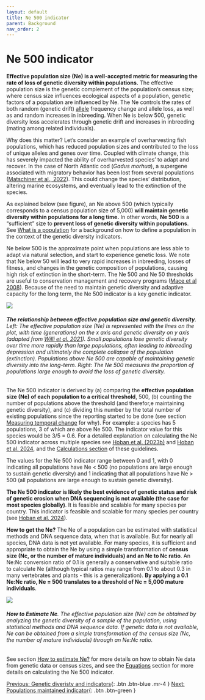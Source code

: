 ```yaml
---
layout: default
title: Ne 500 indicator
parent: Background
nav_order: 2
---
```


# Ne 500 indicator

**Effective population size (Ne) is a well-accepted metric for measuring the rate of loss of genetic diversity within populations.** The effective population size is the genetic complement of the population’s census size; where census size influences ecological aspects of a population, genetic factors of a population are influenced by Ne. The Ne controls the rates of both random (genetic drift)  [allele](https://ccgenetics.github.io/guidelines-genetic-diversity-indicators/docs/7_Glossary/Glossary.html#allele) frequency change and allele loss, as well as and random increases in inbreeding. When Ne is below 500, genetic diversity loss accelerates through genetic drift and increases in inbreeding (mating among related individuals).

Why does this matter? Let’s consider an example of overharvesting fish populations, which has reduced population sizes and contributed to the loss of unique alleles and genes over time. Coupled with climate change, this has severely impacted the ability of overharvested species’ to adapt and recover. In the case of North Atlantic cod (*Gadus morhua*), a supergene associated with migratory behavior has been lost from several populations ([Matschiner et al., 2022](https://doi.org/10.1038/s41559-022-01661-x)). This could change the species’ distribution, altering marine ecosystems, and eventually lead to the extinction of the species. 

As explained below (see figure), an Ne above 500 (which typically corresponds to a census population size of 5,000) **will maintain genetic diversity within populations for a long time.** In other words, **Ne 500** is a “sufficient” size to **prevent loss of genetic diversity within populations**. See [What is a population](https://ccgenetics.github.io/guidelines-genetic-diversity-indicators/docs/2_Theoretical_background/What-is-a-population.html#what-is-a-population) for a background on how to define a population in the context of the genetic diversity indicators. 

Ne below 500 is the approximate point when populations are less able to adapt via natural selection, and start to experience genetic loss. We note that Ne below 50 will lead to very rapid increases in inbreeding, losses of fitness, and changes in the genetic composition of populations, causing high risk of extinction in the short-term. The Ne 500 and Ne 50 thresholds are useful to conservation management and recovery programs ([Mace et al 2008](https://doi.org/10.1111/j.1523-1739.2008.01044.x)). Because of the need to maintain genetic diversity and adaptive capacity for the long term, the Ne 500 indicator is a key genetic indicator.

![](Ne500_Fig1.png)
###### **The relationship between effective population size and genetic diversity**. Left: The effective population size (Ne) is represented with the lines on the plot, with time (generations) on the x axis and genetic diversity on y axis (adapted from [Willi et al. 2021](https://doi.org/10.1073/pnas.2105076119)). Small populations lose genetic diversity over time more rapidly than large populations, often leading to inbreeding depression and ultimately the complete collapse of the population (extinction). Populations above Ne 500 are capable of maintaining genetic diversity into the long-term. Right: The Ne 500 measures the proportion of populations large enough to avoid the loss of genetic diversity.

The Ne 500 indicator is derived by (a) comparing the **effective population size (Ne) of each population to a critical threshold**, 500, (b) counting the number of populations above the threshold (and therefor,e maintaining genetic diversity), and (c) dividing this number by the total number of existing populations since the reporting started to be done (see section [Measuring temporal change](8https://ccgenetics.github.io/guidelines-genetic-diversity-indicators/docs/6_Calculations_and_reporting/Temporal_change.html#measuring-temporal-change) for why). For example: a species has 5 populations, 3 of which are above Ne 500. The indicator value for this species would be 3/5 = 0.6. For a detailed explanation on calculating the Ne 500 indicator across multiple species see [Hoban et al. (2023b)](https://doi.org/10.1111/conl.12953) and [Hoban et al. 2024](https://academic.oup.com/bioscience/advance-article/doi/10.1093/biosci/biae006/7625302?login=false), and the [Calculations section](https://ccgenetics.github.io/guidelines-genetic-diversity-indicators/docs/6_Calculations_and_reporting/Calculations_and_reporting.html#calculations-and-reporting) of these guidelines.

The values for the Ne 500 indicator range between 0 and 1, with 0 indicating all populations have Ne < 500 (no populations are large enough to sustain genetic diversity) and 1 indicating that all populations have Ne > 500 (all populations are large enough to sustain genetic diversity).

**The Ne 500 indicator is likely the best evidence of genetic status and risk of genetic erosion when DNA sequencing is not available (the case for most species globally)**. It is feasible and scalable for many species per country. This indicator is feasible and scalable for many species per country (see [Hoban et al. 2024](https://academic.oup.com/bioscience/advance-article/doi/10.1093/biosci/biae006/7625302?login=false)). 

**How to get the Ne?** The Ne of a population can be estimated with statistical methods and DNA sequence data, when that is available. But for nearly all species, DNA data is not yet available. For many species, it is sufficient and appropriate to obtain the Ne by using a simple transformation of **census size (Nc, or the number of mature individuals) and an Ne to Nc ratio**. An Ne:Nc conversion ratio of 0.1 is generally a conservative and suitable ratio to calculate Ne (although typical ratios may range from 0.1 to about 0.3 in many vertebrates and plants - this is a generalization). **By applying a 0.1 Ne:Nc ratio, Ne = 500 translates to a threshold of Nc = 5,000 mature individuals**. 

![](Ne500_Fig2.png)
###### **How to Estimate Ne**. The effective population size (Ne) can be obtained by analyzing the genetic diversity of a sample of the population, using statistical methods and DNA sequence data. If genetic data is not available, Ne can be obtained from a simple transformation of the census size (Nc, the number of mature individuals) through an Ne:Nc ratio.

See section [How to estimate Ne?](https://ccgenetics.github.io/guidelines-genetic-diversity-indicators/docs/3_Howto_guides_examples/Populations_sizes.html#how-to-estimate-population-sizes) for more details on how to obtain Ne data from genetic data or census sizes, and see the [Equations](https://ccgenetics.github.io/guidelines-genetic-diversity-indicators/docs/6_Calculations_and_reporting/Equations.html#equations-and-example-calculations) section for more details on calculating the Ne 500 indicator.

[Previous: Genetic diveristy and indicators](https://ccgenetics.github.io/guidelines-genetic-diversity-indicators/docs/2_Theoretical_background/Genetic_div_indicators.html#genetic-diversity-and-indicators){: .btn .btn-blue .mr-4 }
[Next: Populations maintained indicator](https://ccgenetics.github.io/guidelines-genetic-diversity-indicators/docs/2_Theoretical_background/PM-indicator.html#populations-maintained-indicator){: .btn .btn-green }
